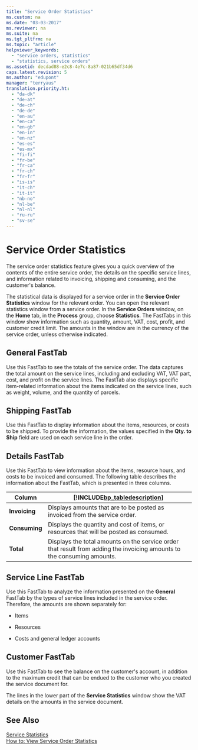 ```yaml
---
title: "Service Order Statistics"
ms.custom: na
ms.date: "03-03-2017"
ms.reviewer: na
ms.suite: na
ms.tgt_pltfrm: na
ms.topic: "article"
helpviewer_keywords: 
  - "service orders, statistics"
  - "statistics, service orders"
ms.assetid: decdad88-e2c8-4e7c-8a87-021b65df34d6
caps.latest.revision: 5
ms.author: "edupont"
manager: "terryaus"
translation.priority.ht: 
  - "da-dk"
  - "de-at"
  - "de-ch"
  - "de-de"
  - "en-au"
  - "en-ca"
  - "en-gb"
  - "en-in"
  - "en-nz"
  - "es-es"
  - "es-mx"
  - "fi-fi"
  - "fr-be"
  - "fr-ca"
  - "fr-ch"
  - "fr-fr"
  - "is-is"
  - "it-ch"
  - "it-it"
  - "nb-no"
  - "nl-be"
  - "nl-nl"
  - "ru-ru"
  - "sv-se"
---
```

# Service Order Statistics
The service order statistics feature gives you a quick overview of the contents of the entire service order, the details on the specific service lines, and information related to invoicing, shipping and consuming, and the customer's balance.  
  
 The statistical data is displayed for a service order in the **Service Order Statistics** window for the relevant order. You can open the relevant statistics window from a service order. In the **Service Orders** window, on the **Home** tab, in the **Process** group, choose **Statistics**. The FastTabs in this window show information such as quantity, amount, VAT, cost, profit, and customer credit limit. The amounts in the window are in the currency of the service order, unless otherwise indicated.  
  
## General FastTab  
 Use this FastTab to see the totals of the service order. The data captures the total amount on the service lines, including and excluding VAT, VAT part, cost, and profit on the service lines. The FastTab also displays specific item\-related information about the items indicated on the service lines, such as weight, volume, and the quantity of parcels.  
  
## Shipping FastTab  
 Use this FastTab to display information about the items, resources, or costs to be shipped. To provide the information, the values specified in the **Qty. to Ship** field are used on each service line in the order.  
  
## Details FastTab  
 Use this FastTab to view information about the items, resource hours, and costs to be invoiced and consumed. The following table describes the information about the FastTab, which is presented in three columns.  
  
|Column|[!INCLUDE[bp_tabledescription](../ApplicationDesign/includes/bp_tabledescription_md.md)]|  
|------------|---------------------------------------|  
|**Invoicing**|Displays amounts that are to be posted as invoiced from the service order.|  
|**Consuming**|Displays the quantity and cost of items, or resources that will be posted as consumed.|  
|**Total**|Displays the total amounts on the service order that result from adding the invoicing amounts to the consuming amounts.|  
  
## Service Line FastTab  
 Use this FastTab to analyze the information presented on the **General** FastTab by the types of service lines included in the service order. Therefore, the amounts are shown separately for:  
  
-   Items  
  
-   Resources  
  
-   Costs and general ledger accounts  
  
## Customer FastTab  
 Use this FastTab to see the balance on the customer's account, in addition to the maximum credit that can be endued to the customer who you created the service document for.  
  
 The lines in the lower part of the **Service Statistics** window show the VAT details on the amounts in the service document.  
  
## See Also  
 [Service Statistics](../Service/service-statistics.md)   
 [How to: View Service Order Statistics](../Service/how-to-view-service-order-statistics.md)